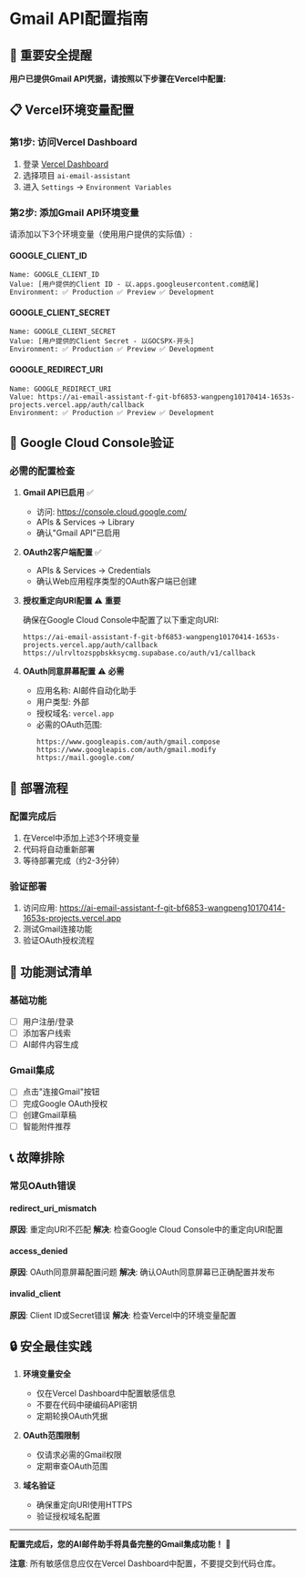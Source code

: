 # Gmail API配置指南

## 🔐 **重要安全提醒**

**用户已提供Gmail API凭据，请按照以下步骤在Vercel中配置:**

## 📋 **Vercel环境变量配置**

### **第1步: 访问Vercel Dashboard**
1. 登录 [Vercel Dashboard](https://vercel.com/dashboard)
2. 选择项目 `ai-email-assistant`
3. 进入 `Settings` → `Environment Variables`

### **第2步: 添加Gmail API环境变量**

请添加以下3个环境变量（使用用户提供的实际值）:

#### **GOOGLE_CLIENT_ID**
```
Name: GOOGLE_CLIENT_ID
Value: [用户提供的Client ID - 以.apps.googleusercontent.com结尾]
Environment: ✅ Production ✅ Preview ✅ Development
```

#### **GOOGLE_CLIENT_SECRET**
```
Name: GOOGLE_CLIENT_SECRET  
Value: [用户提供的Client Secret - 以GOCSPX-开头]
Environment: ✅ Production ✅ Preview ✅ Development
```

#### **GOOGLE_REDIRECT_URI**
```
Name: GOOGLE_REDIRECT_URI
Value: https://ai-email-assistant-f-git-bf6853-wangpeng10170414-1653s-projects.vercel.app/auth/callback
Environment: ✅ Production ✅ Preview ✅ Development
```

## 🔧 **Google Cloud Console验证**

### **必需的配置检查**

1. **Gmail API已启用** ✅
   - 访问: https://console.cloud.google.com/
   - APIs & Services → Library
   - 确认"Gmail API"已启用

2. **OAuth2客户端配置** ✅
   - APIs & Services → Credentials
   - 确认Web应用程序类型的OAuth客户端已创建

3. **授权重定向URI配置** ⚠️ **重要**
   
   确保在Google Cloud Console中配置了以下重定向URI:
   ```
   https://ai-email-assistant-f-git-bf6853-wangpeng10170414-1653s-projects.vercel.app/auth/callback
   https://ulrvltozsppbskksycmg.supabase.co/auth/v1/callback
   ```

4. **OAuth同意屏幕配置** ⚠️ **必需**
   - 应用名称: AI邮件自动化助手
   - 用户类型: 外部
   - 授权域名: `vercel.app`
   - 必需的OAuth范围:
     ```
     https://www.googleapis.com/auth/gmail.compose
     https://www.googleapis.com/auth/gmail.modify  
     https://mail.google.com/
     ```

## 🚀 **部署流程**

### **配置完成后**
1. 在Vercel中添加上述3个环境变量
2. 代码将自动重新部署
3. 等待部署完成（约2-3分钟）

### **验证部署**
1. 访问应用: https://ai-email-assistant-f-git-bf6853-wangpeng10170414-1653s-projects.vercel.app
2. 测试Gmail连接功能
3. 验证OAuth授权流程

## 🧪 **功能测试清单**

### **基础功能**
- [ ] 用户注册/登录
- [ ] 添加客户线索
- [ ] AI邮件内容生成

### **Gmail集成**
- [ ] 点击"连接Gmail"按钮
- [ ] 完成Google OAuth授权
- [ ] 创建Gmail草稿
- [ ] 智能附件推荐

## 📞 **故障排除**

### **常见OAuth错误**

#### **redirect_uri_mismatch**
**原因**: 重定向URI不匹配
**解决**: 检查Google Cloud Console中的重定向URI配置

#### **access_denied**
**原因**: OAuth同意屏幕配置问题
**解决**: 确认OAuth同意屏幕已正确配置并发布

#### **invalid_client**
**原因**: Client ID或Secret错误
**解决**: 检查Vercel中的环境变量配置

## 🔒 **安全最佳实践**

1. **环境变量安全**
   - 仅在Vercel Dashboard中配置敏感信息
   - 不要在代码中硬编码API密钥
   - 定期轮换OAuth凭据

2. **OAuth范围限制**
   - 仅请求必需的Gmail权限
   - 定期审查OAuth范围

3. **域名验证**
   - 确保重定向URI使用HTTPS
   - 验证授权域名配置

---

**配置完成后，您的AI邮件助手将具备完整的Gmail集成功能！** 🎉

**注意**: 所有敏感信息应仅在Vercel Dashboard中配置，不要提交到代码仓库。
